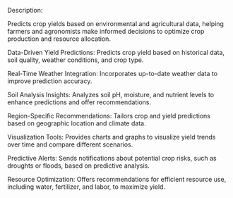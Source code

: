 Description:

Predicts crop yields based on environmental and agricultural data, helping farmers and agronomists make informed decisions to optimize crop production and resource allocation.

Data-Driven Yield Predictions: Predicts crop yield based on historical data, soil quality, weather conditions, and crop type.

Real-Time Weather Integration: Incorporates up-to-date weather data to improve prediction accuracy.

Soil Analysis Insights: Analyzes soil pH, moisture, and nutrient levels to enhance predictions and offer recommendations.

Region-Specific Recommendations: Tailors crop and yield predictions based on geographic location and climate data.

Visualization Tools: Provides charts and graphs to visualize yield trends over time and compare different scenarios.

Predictive Alerts: Sends notifications about potential crop risks, such as droughts or floods, based on predictive analysis.

Resource Optimization: Offers recommendations for efficient resource use, including water, fertilizer, and labor, to maximize yield.
